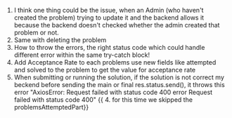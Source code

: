 1. I think one thing could be the issue, when an Admin (who haven't created the problem) trying to update it and the backend allows it because the backend doesn't checked whether the admin created that problem or not.
2. Same with deleting the problem
3. How to throw the errors, the right status code which could handle different error within the same try-catch block!
4. Add Acceptance Rate to each problems use new fields like attempted and solved to the problem to get the value for acceptance rate
5. When submitting or running the solution, if the solution is not correct my beckend before sending the main or final res.status.send(), it throws this error "AxiosError: Request failed with status code 400  error Request failed with status code 400"
{{ 4. for this time we skipped the problemsAttemptedPart}}